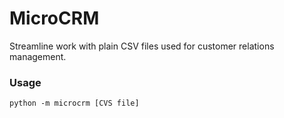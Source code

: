 # MicroCRM

Streamline work with plain CSV files used for customer relations management.

### Usage

    python -m microcrm [CVS file]
